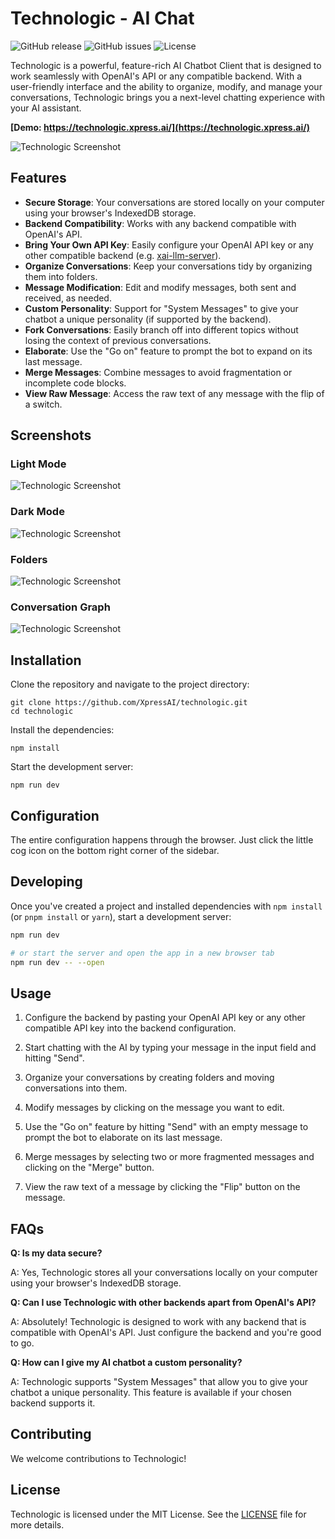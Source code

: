 # Technologic - AI Chat

![GitHub release](https://img.shields.io/github/release/XpressAI/technologic)
![GitHub issues](https://img.shields.io/github/issues/XpressAI/technologic)
![License](https://img.shields.io/github/license/XpressAI/technologic)

Technologic is a powerful, feature-rich AI Chatbot Client that is designed to work seamlessly with OpenAI's API or any
compatible backend. With a user-friendly interface and the ability to organize, modify, and manage your conversations,
Technologic brings you a next-level chatting experience with your AI assistant.

**[Demo: https://technologic.xpress.ai/](https://technologic.xpress.ai/)**

![Technologic Screenshot](./images/light-mode.png)

## Features

- **Secure Storage**: Your conversations are stored locally on your computer using your browser's IndexedDB storage.
- **Backend Compatibility**: Works with any backend compatible with OpenAI's API.
- **Bring Your Own API Key**: Easily configure your OpenAI API key or any other compatible backend (e.g. [xai-llm-server](https://github.com/XpressAI/xai-llm-server)).
- **Organize Conversations**: Keep your conversations tidy by organizing them into folders.
- **Message Modification**: Edit and modify messages, both sent and received, as needed.
- **Custom Personality**: Support for "System Messages" to give your chatbot a unique personality (if supported by the backend).
- **Fork Conversations**: Easily branch off into different topics without losing the context of previous conversations.
- **Elaborate**: Use the "Go on" feature to prompt the bot to expand on its last message.
- **Merge Messages**: Combine messages to avoid fragmentation or incomplete code blocks.
- **View Raw Message**: Access the raw text of any message with the flip of a switch.

## Screenshots

### Light Mode
![Technologic Screenshot](./images/light-mode.png)

### Dark Mode
![Technologic Screenshot](./images/dark-mode.png)

### Folders
![Technologic Screenshot](./images/folders.png)

### Conversation Graph
![Technologic Screenshot](./images/chat-graph.png)

## Installation

Clone the repository and navigate to the project directory:

```
git clone https://github.com/XpressAI/technologic.git
cd technologic
```

Install the dependencies:

```
npm install
```

Start the development server:
```
npm run dev
```

## Configuration

The entire configuration happens through the browser. Just click the little cog icon on the bottom right corner of the
sidebar.


## Developing

Once you've created a project and installed dependencies with `npm install` (or `pnpm install` or `yarn`), start a development server:

```bash
npm run dev

# or start the server and open the app in a new browser tab
npm run dev -- --open
```

## Usage

1. Configure the backend by pasting your OpenAI API key or any other compatible API key into the backend configuration.

2. Start chatting with the AI by typing your message in the input field and hitting "Send".

3. Organize your conversations by creating folders and moving conversations into them.

4. Modify messages by clicking on the message you want to edit.

5. Use the "Go on" feature by hitting "Send" with an empty message to prompt the bot to elaborate on its last message.

6. Merge messages by selecting two or more fragmented messages and clicking on the "Merge" button.

7. View the raw text of a message by clicking the "Flip" button on the message.

## FAQs

**Q: Is my data secure?**

A: Yes, Technologic stores all your conversations locally on your computer using your browser's IndexedDB storage.

**Q: Can I use Technologic with other backends apart from OpenAI's API?**

A: Absolutely! Technologic is designed to work with any backend that is compatible with OpenAI's API. Just configure the backend and you're good to go.

**Q: How can I give my AI chatbot a custom personality?**

A: Technologic supports "System Messages" that allow you to give your chatbot a unique personality. This feature is available if your chosen backend supports it.

## Contributing

We welcome contributions to Technologic!

## License
Technologic is licensed under the MIT License. See the [LICENSE](LICENSE) file for more details.
